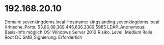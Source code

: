 # 192.168.20.10

Domain: sevenkingdoms.local
Hostname: kingslanding.sevenkingdoms.local
Kritische_Ports: 53,80,88,389,445,636,3389,5985
LDAP_Anonymous: Basis-Info möglich
OS: Windows Server 2019
Risiko_Level: Medium
Rolle: Root DC
SMB_Signierung: Erforderlich